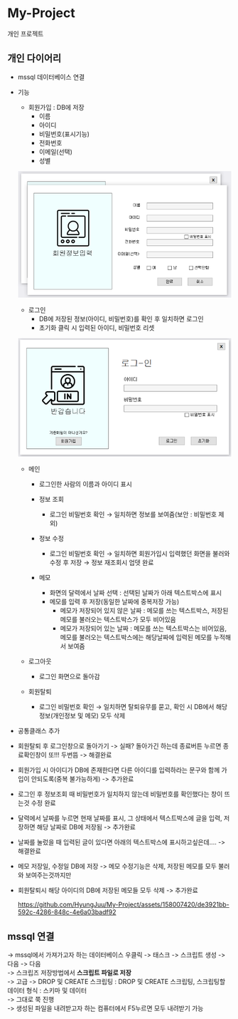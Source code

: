 # My-Project
개인 프로젝트

## 개인 다이어리
- mssql 데이터베이스 연결

- 기능
	- 회원가입 : DB에 저장
		- 이름
		- 아이디
		- 비밀번호(표시기능)
		- 전화번호
		- 이메일(선택)
		- 성별
	
	![회원가입](https://raw.githubusercontent.com/HyungJuu/My-Project/main/images/PJ1_001.png)

	- 로그인
		- DB에 저장된 정보(아이디, 비밀번호)를 확인 후 일치하면 로그인
		- 초기화 클릭 시 입력된 아이디, 비밀번호 리셋
	
	![로그인](https://raw.githubusercontent.com/HyungJuu/My-Project/main/images/PJ1_002.png)

	- 메인
		- 로그인한 사람의 이름과 아이디 표시
		
		- 정보 조회
			- 로그인 비밀번호 확인 &rarr; 일치하면 정보를 보여줌(보안 : 비밀번호 제외)
		- 정보 수정
			- 로그인 비밀번호 확인 &rarr; 일치하면 회원가입시 입력했던 화면을 불러와 수정 후 저장 &rarr; 정보 재조회시 업뎃 완료
		- 메모
			- 화면의 달력에서 날짜 선택 : 선택된 날짜가 아래 텍스트박스에 표시
			- 메모를 입력 후 저장(동일한 날짜에 중복저장 가능)
				- 메모가 저장되어 있지 않은 날짜 : 메모를 쓰는 텍스트박스, 저장된 메모를 불러오는 텍스트박스가 모두 비어있음
				- 메모가 저장되어 있는 날짜 : 메모를 쓰는 텍스트박스는 비어있음, 메모를 불러오는 텍스트박스에는 해당날짜에 입력된 메모를 누적해서 보여줌

	- 로그아웃
		- 로그인 화면으로 돌아감
	
	- 회원탈퇴
		- 로그인 비밀번호 확인 &rarr; 일치하면 탈퇴유무를 묻고, 확인 시 DB에서 해당 정보(개인정보 및 메모) 모두 삭제


- 공통클래스 추가

- 회원탈퇴 후 로그인창으로 돌아가기 -> 실패? 돌아가긴 하는데 종료버튼 누르면 종료확인창이 또!!! 두번뜸 -> 해결완료
- 회원가입 시 아이디가 DB에 존재한다면 다른 아이디를 입력하라는 문구와 함께 가입이 안되도록(중복 불가능하게) -> 추가완료
- 로그인 후 정보조회 때 비밀번호가 일치하지 않는데 비밀번호를 확인했다는 창이 뜨는것 수정 완료
- 달력에서 날짜를 누르면 현재 날짜를 표시, 그 상태에서 텍스트박스에 글을 입력, 저장하면 해당 날짜로 DB에 저장됨 -> 추가완료
- 날짜를 눌렀을 때 입력된 글이 있다면 아래의 텍스트박스에 표시하고싶은데.... -> 해결완료  
- 메모 저장일, 수정일 DB에 저장 -> 메모 수정기능은 삭제, 저장된 메모를 모두 불러와 보여주는것까지만
- 회원탈퇴시 해당 아이디의 DB에 저장된 메모들 모두 삭제 -> 추가완료

	https://github.com/HyungJuu/My-Project/assets/158007420/de3921bb-592c-4286-848c-4e6a03badf92

## mssql 연결
-> mssql에서 가져가고자 하는 데이터베이스 우클릭 -> 태스크 -> 스크립트 생성 -> 다음 -> 다음  
-> 스크립즈 저장방법에서 **스크립트 파일로 저장**  
-> 고급 -> DROP 및 CREATE 스크립팅 : DROP 및 CREATE 스크립팅, 스크립팅할 데이터 형식 : 스키마 및 데이터  
-> 그대로 쭉 진행  
-> 생성된 파일을 내려받고자 하는 컴퓨터에서 F5누르면 모두 내려받기 가능
